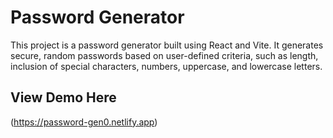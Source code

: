 # Password Generator

This project is a password generator built using React and Vite. It generates secure, random passwords based on user-defined criteria, such as length, inclusion of special characters, numbers, uppercase, and lowercase letters.

## View Demo Here

(https://password-gen0.netlify.app)



